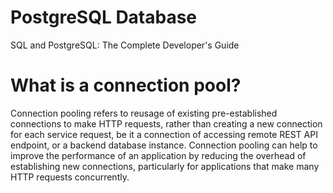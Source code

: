 # PostgreSQL Database
SQL and PostgreSQL: The Complete Developer's Guide

# What is a connection pool?
Connection pooling refers to reusage of existing pre-established connections to make HTTP requests, rather than creating a new connection for each service request, be it a connection of accessing remote REST API endpoint, or a backend database instance. Connection pooling can help to improve the performance of an application by reducing the overhead of establishing new connections, particularly for applications that make many HTTP requests concurrently.


